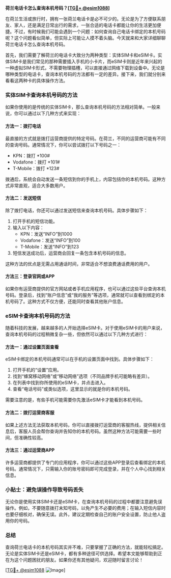 **荷兰电话卡怎么查询本机号码？[[TG💪+ @esim1088](https://t.me/s/esim1088)]**

在荷兰生活或旅行时，拥有一张荷兰电话卡是必不可少的。无论是为了方便联系朋友、家人，还是满足日常出行的需求，一张合适的电话卡都能让你的生活更加便捷。不过，有时候我们可能会遇到一个问题：如何查询自己电话卡绑定的本机号码呢？这个问题看似简单，但实际上可能让人摸不着头脑。今天就来和大家详细聊聊荷兰电话卡怎么查询本机号码。

首先，我们需要了解荷兰的电话卡大致分为两种类型：实体SIM卡和eSIM卡。实体SIM卡是我们常见的那种需要插入手机的小卡片，而eSIM卡则是近年来兴起的一种虚拟SIM卡形式，不需要物理插槽，可以直接通过网络下载到设备中。无论是哪种类型的电话卡，查询本机号码的方法都有一定的差异。接下来，我们就分别来看看这两种卡的具体操作方法。

### 实体SIM卡查询本机号码的方法

如果你使用的是传统的实体SIM卡，那么查询本机号码的方法相对简单。一般来说，你可以通过以下几种方式来实现：

#### 方法一：拨打电话
最直接的方式就是拨打运营商提供的特定号码。在荷兰，不同的运营商可能有不同的查询号码。通常情况下，你可以尝试拨打以下号码之一：

- KPN：拨打 *100#
- Vodafone：拨打 *101#
- T-Mobile：拨打 *123#

拨通后，系统会自动发送一条短信到你的手机上，内容包括你的本机号码。这种方式非常直观，适合大多数用户。

#### 方法二：发送短信
除了拨打电话，你还可以通过发送短信来查询本机号码。具体步骤如下：

1. 打开手机的短信功能。
2. 输入以下内容：
   - KPN：发送“INFO”到1000
   - Vodafone：发送“INFO”到100
   - T-Mobile：发送“INFO”到123
3. 短信发送成功后，运营商会回复一条包含本机号码的信息。

这种方法的优点是无需占用通话时间，非常适合不想浪费通话费用的用户。

#### 方法三：登录官网或APP
如果你有运营商提供的官方网站或者手机应用程序，也可以通过这些平台查询本机号码。登录后，找到“账户信息”或“我的服务”等选项，通常就可以查看到绑定的本机号码了。这种方式不仅方便，还能同时查看其他账户信息。

### eSIM卡查询本机号码的方法

随着科技的发展，越来越多的人开始选择eSIM卡。对于使用eSIM卡的用户来说，查询本机号码的过程稍微复杂一些，但依然可以通过以下几种方式进行：

#### 方法一：通过设置页面查看
eSIM卡绑定的本机号码通常可以在手机的设置页面中找到。具体步骤如下：

1. 打开手机的“设置”应用。
2. 找到“蜂窝移动网络”或“移动网络”选项（不同品牌手机可能略有差异）。
3. 在列表中找到你所使用的eSIM卡，并点击进入。
4. 查看“电话号码”或类似选项，这里显示的就是你的本机号码。

需要注意的是，有些手机可能需要你先激活eSIM卡才能看到本机号码。

#### 方法二：拨打运营商客服
如果上述方法无法获取本机号码，你可以直接拨打运营商的客服热线，提供相关信息后，客服人员会帮你查询并告知你的本机号码。虽然这种方法可能需要一些时间，但准确性较高。

#### 方法三：通过运营商APP
许多运营商都提供了专门的应用程序，你可以通过这些APP登录后查看绑定的本机号码。通常情况下，只需输入你的账号密码即可完成登录，并在个人中心找到相关信息。

### 小贴士：避免误操作导致号码丢失

无论你是使用实体SIM卡还是eSIM卡，在查询本机号码的过程中都要注意避免误操作。例如，不要随意拨打未知号码，以免产生不必要的费用；在输入短信内容时也要仔细核对，确保无误。此外，建议定期检查自己的账户安全设置，防止他人盗用你的号码。

### 总结

查询荷兰电话卡的本机号码其实并不难，只要掌握了正确的方法，就能轻松搞定。无论是实体SIM卡还是eSIM卡，都有多种途径可供选择。希望本文能够帮助到正在为这个问题困扰的朋友。如果你还有其他疑问，欢迎随时留言讨论！

[[TG💪+ @esim1088](https://t.me/s/esim1088) ![Image](https://i.postimg.cc/4NQfJmqS/Snipaste-2025-05-13-00-14-12.png)]